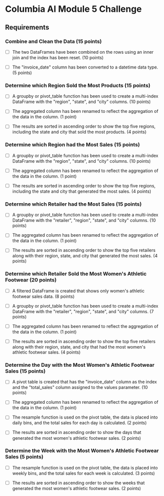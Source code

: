 # Columbia AI Module 5 Challenge

## Requirements

### Combine and Clean the Data (15 points)
- [ ] The two DataFrames have been combined on the rows using an inner join and the index has been reset. (10 points)

- [ ] The "invoice_date" column has been converted to a datetime data type. (5 points)

### Determine which Region Sold the Most Products (15 points)
- [ ] A groupby or pivot_table function has been used to create a multi-index DataFrame with the "region", "state", and "city" columns. (10 points)

- [ ] The aggregated column has been renamed to reflect the aggregation of the data in the column. (1 point)

- [ ] The results are sorted in ascending order to show the top five regions, including the state and city that sold the most products. (4 points)

### Determine which Region had the Most Sales (15 points)
- [ ] A groupby or pivot_table function has been used to create a multi-index DataFrame with the "region", "state", and "city" columns. (10 points)

- [ ] The aggregated column has been renamed to reflect the aggregation of the data in the column. (1 point)

- [ ] The results are sorted in ascending order to show the top five regions, including the state and city that generated the most sales. (4 points)

### Determine which Retailer had the Most Sales (15 points)
- [ ] A groupby or pivot_table function has been used to create a multi-index DataFrame with the "retailer", "region", "state", and "city" columns. (10 points)

- [ ] The aggregated column has been renamed to reflect the aggregation of the data in the column. (1 point)

- [ ] The results are sorted in ascending order to show the top five retailers along with their region, state, and city that generated the most sales. (4 points)

### Determine which Retailer Sold the Most Women's Athletic Footwear (20 points)
- [ ] A filtered DataFrame is created that shows only women's athletic footwear sales data. (8 points)

- [ ] A groupby or pivot_table function has been used to create a multi-index DataFrame with the "retailer", "region", "state", and "city" columns. (7 points)

- [ ] The aggregated column has been renamed to reflect the aggregation of the data in the column. (1 point)

- [ ] The results are sorted in ascending order to show the top five retailers along with their region, state, and city that had the most women's athletic footwear sales. (4 points)

### Determine the Day with the Most Women's Athletic Footwear Sales (15 points)
- [ ] A pivot table is created that has the "invoice_date" column as the index and the "total_sales" column assigned to the values parameter. (10 points)

- [ ] The aggregated column has been renamed to reflect the aggregation of the data in the column. (1 point)

- [ ] The resample function is used on the pivot table, the data is placed into daily bins, and the total sales for each day is calculated. (2 points)

- [ ] The results are sorted in ascending order to show the days that generated the most women's athletic footwear sales. (2 points)

### Determine the Week with the Most Women's Athletic Footwear Sales (5 points)
- [ ] The resample function is used on the pivot table, the data is placed into weekly bins, and the total sales for each week is calculated. (3 points)

- [ ] The results are sorted in ascending order to show the weeks that generated the most women's athletic footwear sales. (2 points)
